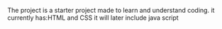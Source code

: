 The project is a starter project made to learn and understand coding.
it currently has:HTML and CSS it will later include java script
